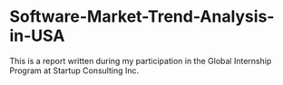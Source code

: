 # Software-Market-Trend-Analysis-in-USA
This is a report written during my participation in the Global Internship Program at Startup Consulting Inc.
